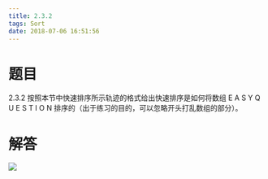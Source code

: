 ```yaml
---
title: 2.3.2
tags: Sort
date: 2018-07-06 16:51:56
---
```


# 题目

2.3.2
按照本节中快速排序所示轨迹的格式给出快速排序是如何将数组 E A S Y Q U E S T I O N 排序的（出于练习的目的，可以忽略开头打乱数组的部分）。

# 解答

![](./1.jpg)